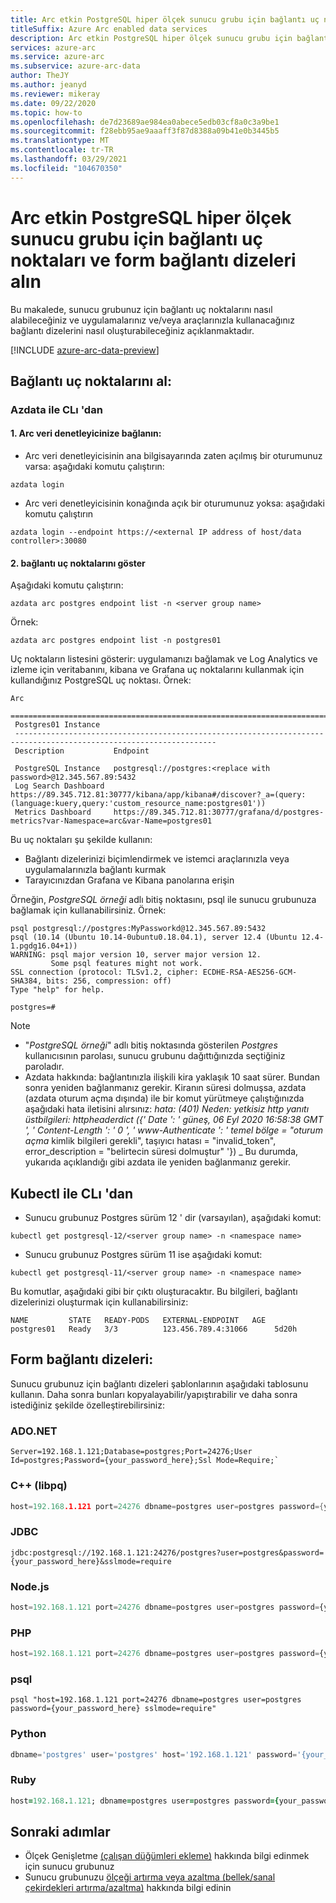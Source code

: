 ```yaml
---
title: Arc etkin PostgreSQL hiper ölçek sunucu grubu için bağlantı uç noktaları ve form bağlantı dizeleri alın
titleSuffix: Azure Arc enabled data services
description: Arc etkin PostgreSQL hiper ölçek sunucu grubu için bağlantı uç noktaları ve form bağlantı dizeleri alın
services: azure-arc
ms.service: azure-arc
ms.subservice: azure-arc-data
author: TheJY
ms.author: jeanyd
ms.reviewer: mikeray
ms.date: 09/22/2020
ms.topic: how-to
ms.openlocfilehash: de7d23689ae984ea0abece5edb03cf8a0c3a9be1
ms.sourcegitcommit: f28ebb95ae9aaaff3f87d8388a09b41e0b3445b5
ms.translationtype: MT
ms.contentlocale: tr-TR
ms.lasthandoff: 03/29/2021
ms.locfileid: "104670350"
---
```

# <a name="get-connection-endpoints-and-form-connection-strings-for-your-arc-enabled-postgresql-hyperscale-server-group"></a>Arc etkin PostgreSQL hiper ölçek sunucu grubu için bağlantı uç noktaları ve form bağlantı dizeleri alın

Bu makalede, sunucu grubunuz için bağlantı uç noktalarını nasıl alabileceğiniz ve uygulamalarınız ve/veya araçlarınızla kullanacağınız bağlantı dizelerini nasıl oluşturabileceğiniz açıklanmaktadır.


[!INCLUDE [azure-arc-data-preview](../../../includes/azure-arc-data-preview.md)]

## <a name="get-connection-end-points"></a>Bağlantı uç noktalarını al:

### <a name="from-cli-with-azdata"></a>Azdata ile CLı 'dan
#### <a name="1-connect-to-your-arc-data-controller"></a>1. Arc veri denetleyicinize bağlanın:
- Arc veri denetleyicisinin ana bilgisayarında zaten açılmış bir oturumunuz varsa: aşağıdaki komutu çalıştırın:
```console
azdata login
```

- Arc veri denetleyicisinin konağında açık bir oturumunuz yoksa: aşağıdaki komutu çalıştırın 
```console
azdata login --endpoint https://<external IP address of host/data controller>:30080
```

#### <a name="2-show-the-connection-endpoints"></a>2. bağlantı uç noktalarını göster
Aşağıdaki komutu çalıştırın:
```console
azdata arc postgres endpoint list -n <server group name>
```
Örnek:
```console
azdata arc postgres endpoint list -n postgres01
```

Uç noktaların listesini gösterir: uygulamanızı bağlamak ve Log Analytics ve izleme için veritabanını, kibana ve Grafana uç noktalarını kullanmak için kullandığınız PostgreSQL uç noktası. Örnek: 
```console
Arc
 ===================================================================================================================
 Postgres01 Instance
 -------------------------------------------------------------------------------------------------------------------
 Description           Endpoint

 PostgreSQL Instance   postgresql://postgres:<replace with password>@12.345.567.89:5432
 Log Search Dashboard  https://89.345.712.81:30777/kibana/app/kibana#/discover?_a=(query:(language:kuery,query:'custom_resource_name:postgres01'))
 Metrics Dashboard     https://89.345.712.81:30777/grafana/d/postgres-metrics?var-Namespace=arc&var-Name=postgres01

```
Bu uç noktaları şu şekilde kullanın:
- Bağlantı dizelerinizi biçimlendirmek ve istemci araçlarınızla veya uygulamalarınızla bağlantı kurmak
- Tarayıcınızdan Grafana ve Kibana panolarına erişin

Örneğin, _PostgreSQL örneği_ adlı bitiş noktasını, psql ile sunucu grubunuza bağlamak için kullanabilirsiniz. Örnek:
```console
psql postgresql://postgres:MyPassworkd@12.345.567.89:5432
psql (10.14 (Ubuntu 10.14-0ubuntu0.18.04.1), server 12.4 (Ubuntu 12.4-1.pgdg16.04+1))
WARNING: psql major version 10, server major version 12.
         Some psql features might not work.
SSL connection (protocol: TLSv1.2, cipher: ECDHE-RSA-AES256-GCM-SHA384, bits: 256, compression: off)
Type "help" for help.

postgres=#
```
> [!NOTE]
>
> - "_PostgreSQL örneği_" adlı bitiş noktasında gösterilen _Postgres_ kullanıcısının parolası, sunucu grubunu dağıttığınızda seçtiğiniz paroladır.
> - Azdata hakkında: bağlantınızla ilişkili kira yaklaşık 10 saat sürer. Bundan sonra yeniden bağlanmanız gerekir. Kiranın süresi dolmuşsa, azdata (azdata oturum açma dışında) ile bir komut yürütmeye çalıştığınızda aşağıdaki hata iletisini alırsınız: _hata: (401)_ 
>  _Neden: yetkisiz_ 
>  _http yanıtı üstbilgileri: httpheaderdict ({' Date ': ' güneş, 06 Eyl 2020 16:58:38 GMT ', ' Content-Length ': ' 0 ', ' www-Authenticate ': '_ 
>  _temel bölge = "oturum açma_ kimlik bilgileri gerekli", taşıyıcı hatası = "invalid_token", error_description = "belirtecin süresi dolmuştur" '}) _ Bu durumda, yukarıda açıklandığı gibi azdata ile yeniden bağlanmanız gerekir.

## <a name="from-cli-with-kubectl"></a>Kubectl ile CLı 'dan
- Sunucu grubunuz Postgres sürüm 12 ' dir (varsayılan), aşağıdaki komut:
```console
kubectl get postgresql-12/<server group name> -n <namespace name>
```
- Sunucu grubunuz Postgres sürüm 11 ise aşağıdaki komut:
```console
kubectl get postgresql-11/<server group name> -n <namespace name>
```

Bu komutlar, aşağıdaki gibi bir çıktı oluşturacaktır. Bu bilgileri, bağlantı dizelerinizi oluşturmak için kullanabilirsiniz:
```console
NAME         STATE   READY-PODS   EXTERNAL-ENDPOINT   AGE
postgres01   Ready   3/3          123.456.789.4:31066      5d20h
``` 


## <a name="form-connection-strings"></a>Form bağlantı dizeleri:
Sunucu grubunuz için bağlantı dizeleri şablonlarının aşağıdaki tablosunu kullanın. Daha sonra bunları kopyalayabilir/yapıştırabilir ve daha sonra istediğiniz şekilde özelleştirebilirsiniz:

### <a name="adonet"></a>ADO.NET

```ado.net
Server=192.168.1.121;Database=postgres;Port=24276;User Id=postgres;Password={your_password_here};Ssl Mode=Require;`
```

### <a name="c-libpq"></a>C++ (libpq)

```cpp
host=192.168.1.121 port=24276 dbname=postgres user=postgres password={your_password_here} sslmode=require
```

### <a name="jdbc"></a>JDBC

```jdbc
jdbc:postgresql://192.168.1.121:24276/postgres?user=postgres&password={your_password_here}&sslmode=require
```

### <a name="nodejs"></a>Node.js

```node.js
host=192.168.1.121 port=24276 dbname=postgres user=postgres password={your_password_here} sslmode=require
```

### <a name="php"></a>PHP

```php
host=192.168.1.121 port=24276 dbname=postgres user=postgres password={your_password_here} sslmode=require
```

### <a name="psql"></a>psql

```psql
psql "host=192.168.1.121 port=24276 dbname=postgres user=postgres password={your_password_here} sslmode=require"
```

### <a name="python"></a>Python

```python
dbname='postgres' user='postgres' host='192.168.1.121' password='{your_password_here}' port='24276' sslmode='true'
```

### <a name="ruby"></a>Ruby

```ruby
host=192.168.1.121; dbname=postgres user=postgres password={your_password_here} port=24276 sslmode=require
```

## <a name="next-steps"></a>Sonraki adımlar
- Ölçek Genişletme [(çalışan düğümleri ekleme)](scale-out-postgresql-hyperscale-server-group.md) hakkında bilgi edinmek için sunucu grubunuz
- Sunucu grubunuzu [ölçeği artırma veya azaltma (bellek/sanal çekirdekleri artırma/azaltma)](scale-up-down-postgresql-hyperscale-server-group-using-cli.md) hakkında bilgi edinin


